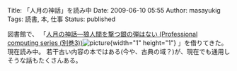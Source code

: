 Title: 「人月の神話」を読み中
Date: 2009-06-10 05:55
Author: masayukig
Tags: 読書, 本, 仕事
Status: published

図書館で、
「[人月の神話―狼人間を撃つ銀の弾はない (Professional computing series (別巻3))](http://www.amazon.co.jp/gp/product/4894716658?ie=UTF8&tag=hughundercons-22&linkCode=as2&camp=247&creative=7399&creativeASIN=4894716658)![picture](http://www.assoc-amazon.jp/e/ir?t=hughundercons-22&l=as2&o=9&a=4894716658){width="1" height="1"}
」を借りてきた。現在読み中。
若干古い内容の本ではある(今や、古典の域？)が、現在でも通用しそうな話もたくさんある。
